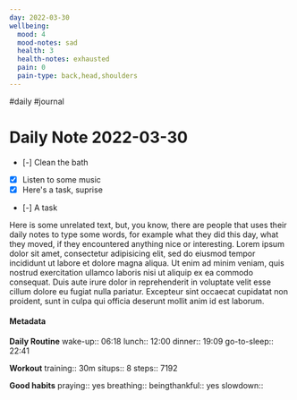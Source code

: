 ```yaml
---
day: 2022-03-30
wellbeing:
  mood: 4
  mood-notes: sad
  health: 3
  health-notes: exhausted
  pain: 0
  pain-type: back,head,shoulders
---
```

#daily #journal
# Daily Note 2022-03-30

- [-] Clean the bath
- [x] Listen to some music
- [x] Here's a task, suprise
- [-] A task

Here is some unrelated text, but, you know, there are people that uses their daily notes to type some words, for example what they did this day, what they moved, if they encountered anything nice or interesting. Lorem ipsum dolor sit amet, consectetur adipisicing elit, sed do eiusmod tempor incididunt ut labore et dolore magna aliqua. Ut enim ad minim veniam, quis nostrud exercitation ullamco laboris nisi ut aliquip ex ea commodo consequat. Duis aute irure dolor in reprehenderit in voluptate velit esse cillum dolore eu fugiat nulla pariatur. Excepteur sint occaecat cupidatat non proident, sunt in culpa qui officia deserunt mollit anim id est laborum.

#### Metadata

**Daily Routine**
wake-up:: 06:18
lunch:: 12:00
dinner:: 19:09
go-to-sleep:: 22:41

**Workout**
training:: 30m
situps:: 8
steps:: 7192

**Good habits**
praying:: yes
breathing:: 
beingthankful:: yes
slowdown:: 

